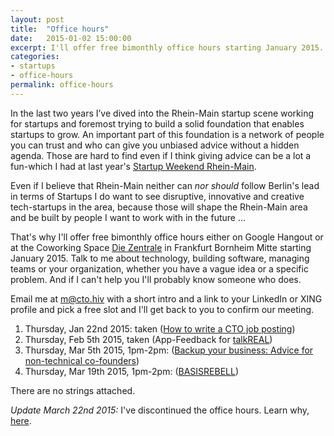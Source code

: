 ```yaml
---
layout: post
title:  "Office hours"
date:   2015-01-02 15:00:00
excerpt: I'll offer free bimonthly office hours starting January 2015.
categories:
- startups
- office-hours
permalink: office-hours
---
```


In the last two years I’ve dived into the Rhein-Main startup scene working for startups and foremost trying to build a solid foundation that enables startups to grow. An important part of this foundation is a network of people you can trust and who can give you unbiased advice without a hidden agenda. Those are hard to find even if I think giving advice can be a lot a fun-which I had at last year's [Startup Weekend Rhein-Main][1].

Even if I believe that Rhein-Main neither can *nor should* follow Berlin's lead in terms of Startups I do want to see disruptive, innovative and creative tech-startups in the area, because those will shape the Rhein-Main area and be built by people I want to work with in the future …

That's why I'll offer free bimonthly office hours either on Google Hangout or at the Coworking Space [Die Zentrale][3] in Frankfurt Bornheim Mitte starting January 2015. Talk to me about technology, building software, managing teams or your organization, whether you have a vague idea or a specific problem. And if I can't help you I'll probably know someone who does.

Email me at [m@cto.hiv][2] with a short intro and a link to your LinkedIn or XING profile and pick a free slot and I'll get back to you to confirm our meeting.

 1. Thursday, Jan 22nd 2015: taken ([How to write a CTO job posting](/how-to-find-a-cto/))
 2. Thursday, Feb 5th 2015, taken (App-Feedback for [talkREAL](/uploads/2015/01/talkREAL_App_PitchDeck_Tech_Short_vcR10.pdf))
 3. Thursday, Mar 5th 2015, 1pm-2pm: ([Backup your business: Advice for non-technical co-founders](/backup-your-business/))
 4. Thursday, Mar 19th 2015, 1pm-2pm: ([BASISREBELL](https://basisrebell.com/))

There are no strings attached.

*Update March 22nd 2015:* I've discontinued the office hours. Learn why, [here](/office-hours-discontinued).

[1]: http://rheinmain.startupweekend.org/
[2]: mailto:m@cto.hiv?subject=Office+Hours
[3]: http://www.die-zentrale-ffm.de/

